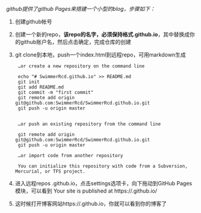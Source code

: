 *github提供了github Pages来搭建一个小型的blog，步骤如下：*
1. 创建github帐号
2. 创建一个新的repo，**该repo的名字，必须保持格式<username>.github.io**，其中<username>替换成你的github账户名，然后点击确定，完成仓库的创建
3. git clone到本地，push一个index.html到远程repo，可用markdown生成
   
        …or create a new repository on the command line

        echo "# SwimmerRcd.github.io" >> README.md
        git init
        git add README.md
        git commit -m "first commit"
        git remote add origin git@github.com:SwimmerRcd/SwimmerRcd.github.io.git
        git push -u origin master
                        

        …or push an existing repository from the command line

        git remote add origin git@github.com:SwimmerRcd/SwimmerRcd.github.io.git
        git push -u origin master

        …or import code from another repository

        You can initialize this repository with code from a Subversion, Mercurial, or TFS project.

4. 进入远程repos <username>.github.io，点击settings选项卡，向下拖动到GitHub Pages模块，可以看到 Your site is published at https://<username>.github.io/
5. 这时候打开博客网站https://<username>.github.io，你就可以看到你的博客了